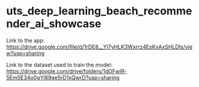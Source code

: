 # uts_deep_learning_beach_recommender_ai_showcase

Link to the app:
https://drive.google.com/file/d/1rDE8__Yl7yHLK3Wxrrz4EsKxAxSHLDIs/view?usp=sharing

Link to the dataset used to train the model:
https://drive.google.com/drive/folders/1dOFwlR-5Em0E34o0qYi89qe5rD1xQwrD?usp=sharing

